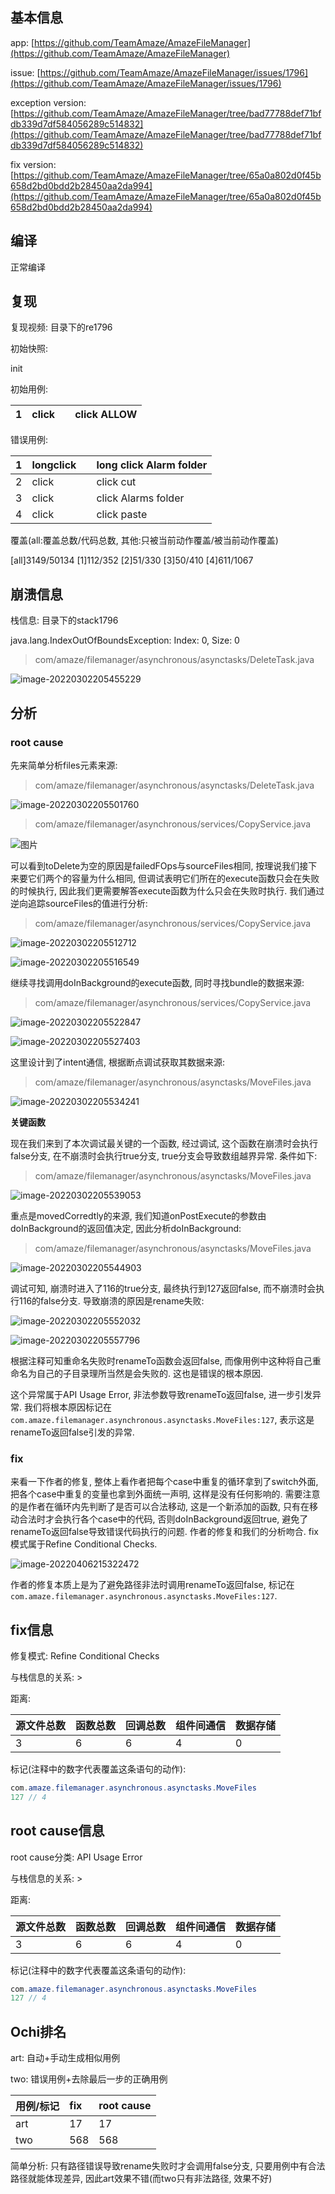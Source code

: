 ## 基本信息

app: [https://github.com/TeamAmaze/AmazeFileManager](https://github.com/TeamAmaze/AmazeFileManager)

issue: [https://github.com/TeamAmaze/AmazeFileManager/issues/1796](https://github.com/TeamAmaze/AmazeFileManager/issues/1796)

exception version: [https://github.com/TeamAmaze/AmazeFileManager/tree/bad77788def71bfdb339d7df584056289c514832](https://github.com/TeamAmaze/AmazeFileManager/tree/bad77788def71bfdb339d7df584056289c514832)

fix version: [https://github.com/TeamAmaze/AmazeFileManager/tree/65a0a802d0f45b658d2bd0bdd2b28450aa2da994](https://github.com/TeamAmaze/AmazeFileManager/tree/65a0a802d0f45b658d2bd0bdd2b28450aa2da994)

## 编译

正常编译

## 复现

复现视频: 目录下的re1796

初始快照:

init

初始用例:

|1|click|    |click ALLOW|
|:----|:----|:----|:----|

错误用例:

|1|longclick|    |long click Alarm folder|
|:----|:----|:----|:----|
|2|click|    |click cut|
|3|click|    |click Alarms folder|
|4|click|    |click paste|

覆盖(all:覆盖总数/代码总数, 其他:只被当前动作覆盖/被当前动作覆盖)

[all]3149/50134 [1]112/352 [2]51/330 [3]50/410 [4]611/1067

## 崩溃信息

栈信息: 目录下的stack1796

java.lang.IndexOutOfBoundsException: Index: 0, Size: 0

>  com/amaze/filemanager/asynchronous/asynctasks/DeleteTask.java

![image-20220302205455229](README.assets/image-20220302205455229.png)

## 分析

### root cause

先来简单分析files元素来源:

>  com/amaze/filemanager/asynchronous/asynctasks/DeleteTask.java

![image-20220302205501760](README.assets/image-20220302205501760.png)

> com/amaze/filemanager/asynchronous/services/CopyService.java

![图片](README.assets/image-20220302205507030.png)

可以看到toDelete为空的原因是failedFOps与sourceFiles相同, 按理说我们接下来要它们两个的容量为什么相同, 但调试表明它们所在的execute函数只会在失败的时候执行, 因此我们更需要解答execute函数为什么只会在失败时执行. 我们通过逆向追踪sourceFiles的值进行分析:

> com/amaze/filemanager/asynchronous/services/CopyService.java

![image-20220302205512712](README.assets/image-20220302205512712.png)

![image-20220302205516549](README.assets/image-20220302205516549.png)

继续寻找调用doInBackground的execute函数, 同时寻找bundle的数据来源:

>  com/amaze/filemanager/asynchronous/services/CopyService.java

![image-20220302205522847](README.assets/image-20220302205522847.png)

![image-20220302205527403](README.assets/image-20220302205527403.png)

这里设计到了intent通信, 根据断点调试获取其数据来源:

>  com/amaze/filemanager/asynchronous/asynctasks/MoveFiles.java

![image-20220302205534241](README.assets/image-20220302205534241.png)

**关键函数**

现在我们来到了本次调试最关键的一个函数, 经过调试, 这个函数在崩溃时会执行false分支, 在不崩溃时会执行true分支, true分支会导致数组越界异常. 条件如下:

>  com/amaze/filemanager/asynchronous/asynctasks/MoveFiles.java

![image-20220302205539053](README.assets/image-20220302205539053.png)

重点是movedCorredtly的来源, 我们知道onPostExecute的参数由doInBackground的返回值决定, 因此分析doInBackground:

>  com/amaze/filemanager/asynchronous/asynctasks/MoveFiles.java

![image-20220302205544903](README.assets/image-20220302205544903.png)

调试可知, 崩溃时进入了116的true分支, 最终执行到127返回false, 而不崩溃时会执行116的false分支. 导致崩溃的原因是rename失败:

![image-20220302205552032](README.assets/image-20220302205552032.png)

![image-20220302205557796](README.assets/image-20220302205557796.png)

根据注释可知重命名失败时renameTo函数会返回false, 而像用例中这种将自己重命名为自己的子目录理所当然是会失败的. 这也是错误的根本原因.

这个异常属于API Usage Error, 非法参数导致renameTo返回false, 进一步引发异常. 我们将根本原因标记在`com.amaze.filemanager.asynchronous.asynctasks.MoveFiles:127`, 表示这是renameTo返回false引发的异常.

### fix

来看一下作者的修复, 整体上看作者把每个case中重复的循环拿到了switch外面, 把各个case中重复的变量也拿到外面统一声明, 这样是没有任何影响的. 需要注意的是作者在循环内先判断了是否可以合法移动, 这是一个新添加的函数, 只有在移动合法时才会执行各个case中的代码, 否则doInBackground返回true, 避免了renameTo返回false导致错误代码执行的问题. 作者的修复和我们的分析吻合. fix模式属于Refine Conditional Checks.

![image-20220406215322472](README.assets/image-20220406215322472.png)

作者的修复本质上是为了避免路径非法时调用renameTo返回false, 标记在`com.amaze.filemanager.asynchronous.asynctasks.MoveFiles:127`.

## fix信息

修复模式: Refine Conditional Checks

与栈信息的关系: >

距离:

|源文件总数|函数总数|回调总数|组件间通信|数据存储|
|:----|:----|:----|:----|:----|
|3|6|6|4|0|

标记(注释中的数字代表覆盖这条语句的动作):

```java
com.amaze.filemanager.asynchronous.asynctasks.MoveFiles
127 // 4
```
## root cause信息

root cause分类: API Usage Error

与栈信息的关系: >

距离:

|源文件总数|函数总数|回调总数|组件间通信|数据存储|
|:----|:----|:----|:----|:----|
|3|6|6|4|0|

标记(注释中的数字代表覆盖这条语句的动作):

```java
com.amaze.filemanager.asynchronous.asynctasks.MoveFiles
127 // 4
```
## Ochi排名

art: 自动+手动生成相似用例

two: 错误用例+去除最后一步的正确用例

|用例/标记|fix|root cause|
|:----|:----|:----|
|art|17|17|
|two|568|568|

简单分析: 只有路径错误导致rename失败时才会调用false分支, 只要用例中有合法路径就能体现差异, 因此art效果不错(而two只有非法路径, 效果不好)

